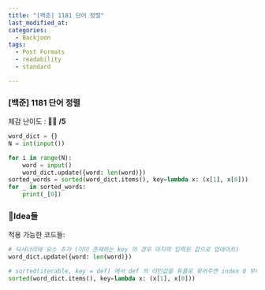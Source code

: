 ```yaml
---
title: "[백준] 1181 단어 정렬"
last_modified_at: 
categories:
  - Backjoon
tags:
  - Post Formats
  - readability
  - standard

---
```


### [백준] 1181 단어 정렬
체감 난이도 : 🎈🎈 **/5**   

```python
word_dict = {}
N = int(input())

for i in range(N):
    word = input()
    word_dict.update({word: len(word)})
sorted_words = sorted(word_dict.items(), key=lambda x: (x[1], x[0]))
for _ in sorted_words:
    print(_[0])
```


### 💭Idea들 
적용 가능한 코드들:
```python 
# 딕셔너리에 요소 추가 (이미 존재하는 key 의 경우 마지막 입력된 값으로 업데이트)
word_dict.update({word: len(word)})
```
```python 
# sorted(iterable, key = def) 에서 def 의 리턴값을 튜플로 묶어주면 index 0 부터 순차적으로 정렬
sorted(word_dict.items(), key=lambda x: (x[1], x[0]))
```